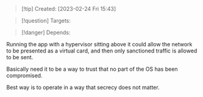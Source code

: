 
>[!tip] Created: [2023-02-24 Fri 15:43]

>[!question] Targets: 

>[!danger] Depends: 

Running the app with a hypervisor sitting above it could allow the network to be presented as a virtual card, and then only sanctioned traffic is allowed to be sent.

Basically need it to be a way to trust that no part of the OS has been compromised.

Best way is to operate in a way that secrecy does not matter.